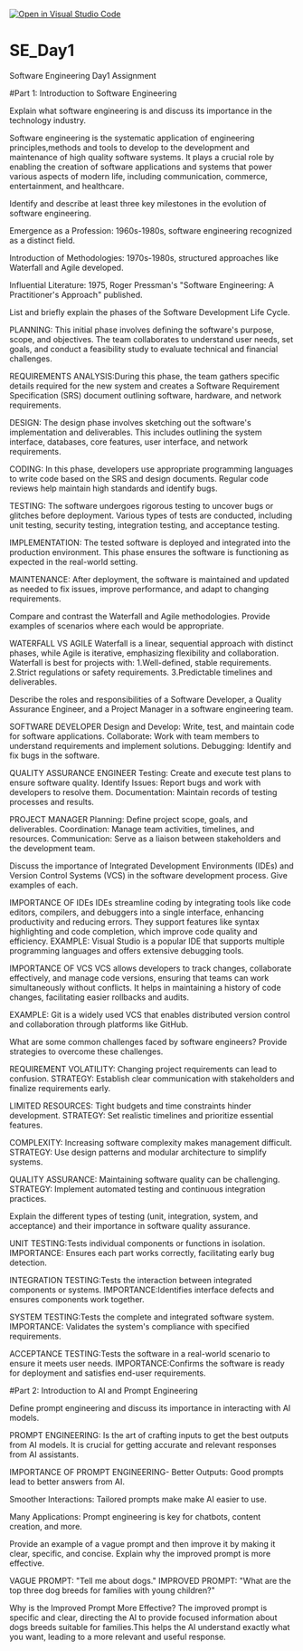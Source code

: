 [![Open in Visual Studio Code](https://classroom.github.com/assets/open-in-vscode-2e0aaae1b6195c2367325f4f02e2d04e9abb55f0b24a779b69b11b9e10269abc.svg)](https://classroom.github.com/online_ide?assignment_repo_id=15573071&assignment_repo_type=AssignmentRepo)
# SE_Day1
Software Engineering Day1 Assignment

#Part 1: Introduction to Software Engineering

Explain what software engineering is and discuss its importance in the technology industry.

Software engineering is the systematic application of engineering principles,methods and tools to develop to the development and maintenance of high quality software systems.
It plays a crucial role by enabling the creation of software applications and systems that power various aspects of modern life, including communication, commerce, entertainment, and healthcare.



Identify and describe at least three key milestones in the evolution of software engineering.

Emergence as a Profession: 1960s-1980s, software engineering recognized as a distinct field.

Introduction of Methodologies: 1970s-1980s, structured approaches like Waterfall and Agile developed.

Influential Literature: 1975, Roger
Pressman's "Software Engineering: A Practitioner's Approach" published.


List and briefly explain the phases of the Software Development Life Cycle.

PLANNING:
This initial phase involves defining the software's purpose, scope, and objectives. The team collaborates to understand user needs, set goals, and conduct a feasibility study to evaluate technical and financial challenges.

REQUIREMENTS ANALYSIS:During this phase, the team gathers specific details required for the new system and creates a Software Requirement Specification (SRS) document outlining software, hardware, and network requirements.

DESIGN: The design phase involves sketching out the software's implementation and deliverables. This includes outlining the system interface, databases, core features, user interface, and network requirements.

CODING: In this phase, developers use appropriate programming languages to write code based on the SRS and design documents. Regular code reviews help maintain high standards and identify bugs.

TESTING: The software undergoes rigorous testing to uncover bugs or glitches before deployment. Various types of tests are conducted, including unit testing, security testing, integration testing, and acceptance testing.

IMPLEMENTATION: The tested software is deployed and integrated into the production environment. This phase ensures the software is functioning as expected in the real-world setting.

MAINTENANCE: After deployment, the software is maintained and updated as needed to fix issues, improve performance, and adapt to changing requirements.



Compare and contrast the Waterfall and Agile methodologies. Provide examples of scenarios where each would be appropriate.

WATERFALL VS AGILE
Waterfall is a linear, sequential approach with distinct phases, while Agile is iterative, emphasizing flexibility and collaboration.
Waterfall is best for projects with:
1.Well-defined, stable requirements.
2.Strict regulations or safety requirements.
3.Predictable timelines and deliverables.


Describe the roles and responsibilities of a Software Developer, a Quality Assurance Engineer, and a Project Manager in a software engineering team.

SOFTWARE DEVELOPER 
Design and Develop: Write, test, and maintain code for software applications.
Collaborate: Work with team members to understand requirements and implement solutions.
Debugging: Identify and fix bugs in the software.

QUALITY ASSURANCE ENGINEER
Testing: Create and execute test plans to ensure software quality.
Identify Issues: Report bugs and work with developers to resolve them.
Documentation: Maintain records of testing processes and results.

PROJECT MANAGER
Planning: Define project scope, goals, and deliverables.
Coordination: Manage team activities, timelines, and resources.
Communication: Serve as a liaison between stakeholders and the development team.



Discuss the importance of Integrated Development Environments (IDEs) and Version Control Systems (VCS) in the software development process. Give examples of each.

IMPORTANCE OF IDEs
IDEs streamline coding by integrating tools like code editors, compilers, and debuggers into a single interface, enhancing productivity and reducing errors. They support features like syntax highlighting and code completion, which improve code quality and efficiency.
EXAMPLE: Visual Studio is a popular IDE that supports multiple programming languages and offers extensive debugging tools.

IMPORTANCE OF VCS
VCS allows developers to track changes, collaborate effectively, and manage code versions, ensuring that teams can work simultaneously without conflicts. It helps in maintaining a history of code changes, facilitating easier rollbacks and audits.

EXAMPLE: Git is a widely used VCS that enables distributed version control and collaboration through platforms like GitHub.



What are some common challenges faced by software engineers? Provide strategies to overcome these challenges.

REQUIREMENT VOLATILITY: Changing project requirements can lead to confusion.
STRATEGY: Establish clear communication with stakeholders and finalize requirements early.

LIMITED RESOURCES: Tight budgets and time constraints hinder development.
STRATEGY: Set realistic timelines and prioritize essential features.

COMPLEXITY: Increasing software complexity makes management difficult.
STRATEGY: Use design patterns and modular architecture to simplify systems.

QUALITY ASSURANCE: Maintaining software quality can be challenging.
STRATEGY: Implement automated testing and continuous integration practices.


Explain the different types of testing (unit, integration, system, and acceptance) and their importance in software quality assurance.

UNIT TESTING:Tests individual components or functions in isolation.
IMPORTANCE: Ensures each part works correctly, facilitating early bug detection.

INTEGRATION TESTING:Tests the interaction between integrated components or systems.
IMPORTANCE:Identifies interface defects and ensures components work together.

SYSTEM TESTING:Tests the complete and integrated software system.
IMPORTANCE: Validates the system's compliance with specified requirements.

ACCEPTANCE TESTING:Tests the software in a real-world scenario to ensure it meets user needs.
IMPORTANCE:Confirms the software is ready for deployment and satisfies end-user requirements.



#Part 2: Introduction to AI and Prompt Engineering


Define prompt engineering and discuss its importance in interacting with AI models.

PROMPT ENGINEERING: Is the art of crafting inputs to get the best outputs from AI models. It is crucial for getting accurate and relevant responses from AI assistants.

IMPORTANCE OF PROMPT ENGINEERING-
Better Outputs: Good prompts lead to better answers from AI.

Smoother Interactions: Tailored prompts make make AI easier to use.

Many Applications: Prompt engineering is key for chatbots, content creation, and more.


Provide an example of a vague prompt and then improve it by making it clear, specific, and concise. Explain why the improved prompt is more effective.

VAGUE PROMPT: "Tell me about dogs."
IMPROVED PROMPT: "What are the top three dog breeds for families with young children?"

Why is the Improved Prompt More Effective?
The improved prompt is specific and clear, directing the AI to provide focused information about dogs breeds suitable for families.This helps the AI understand exactly what you want, leading to a more relevant and useful response.

